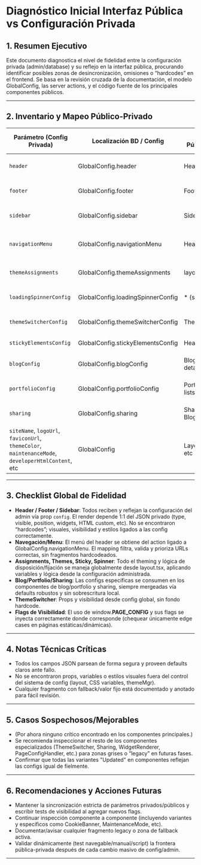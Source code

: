 # Diagnóstico Inicial Interfaz Pública vs Configuración Privada

## 1. Resumen Ejecutivo

Este documento diagnostica el nivel de fidelidad entre la configuración privada (admin/database) y su reflejo en la interfaz pública, procurando identificar posibles zonas de desincronización, omisiones o “hardcodes” en el frontend. Se basa en la revisión cruzada de la documentación, el modelo GlobalConfig, las server actions, y el código fuente de los principales componentes públicos.

---

## 2. Inventario y Mapeo Público-Privado

| Parámetro (Config Privada)         | Localización BD / Config          | Componentes Públicos Relevantes | Reflejo directo (Sí/No) | Notas/Fallback |
|------------------------------------|-----------------------------------|-------------------------------|-------------------------|----------------|
| `header`                          | GlobalConfig.header               | Header.tsx                    | Sí                      | Lee todas las props, mergea con defaults |
| `footer`                          | GlobalConfig.footer               | Footer.tsx                    | Sí                      | Lee todas las props, mergea con defaults |
| `sidebar`                         | GlobalConfig.sidebar              | Sidebar.tsx                   | Sí                      | Lee todas las props, mergea con defaults |
| `navigationMenu`                  | GlobalConfig.navigationMenu       | Header.tsx (menú)             | Sí                      | Nav vía server action, mapping flexible   |
| `themeAssignments`                | GlobalConfig.themeAssignments     | layout.tsx, ThemeMgr          | Sí                      | Decisiones vía layout, inyección CSS     |
| `loadingSpinnerConfig`            | GlobalConfig.loadingSpinnerConfig | * (spinner, layout)           | Sí                      | Control global de loading spinner        |
| `themeSwitcherConfig`             | GlobalConfig.themeSwitcherConfig  | ThemeSwitcher.tsx             | Sí                      | Props y visibilidad desde config         |
| `stickyElementsConfig`            | GlobalConfig.stickyElementsConfig | Header/Footer/Sidebar         | Sí                      | stickyClass y flags usados               |
| `blogConfig`                      | GlobalConfig.blogConfig           | Blog* (pages, lists, details) | Sí                      | mergea con defaults y respeta flags      |
| `portfolioConfig`                 | GlobalConfig.portfolioConfig      | Portfolio* (pages, lists)     | Sí                      | mergea con defaults y respeta flags      |
| `sharing`                         | GlobalConfig.sharing              | Sharing.tsx, Blog/Portfolio   | Sí                      | Botones y lógica condicional             |
| `siteName`, `logoUrl`, `faviconUrl`, `themeColor`, `maintenanceMode`, `developerHtmlContent`, etc | GlobalConfig                  | Layout/Header/Footer, etc                | Sí                      | Uso directo                               |

---

## 3. Checklist Global de Fidelidad

- **Header / Footer / Sidebar**: Todos reciben y reflejan la configuración del admin vía prop `config`. El render depende 1:1 del JSON privado (type, visible, position, widgets, HTML custom, etc). No se encontraron “hardcodes”; visuales, visibilidad y estilos ligados a las config correctamente.
- **Navegación/Menu**: El menú del header se obtiene del action ligado a GlobalConfig.navigationMenu. El mapping filtra, valida y prioriza URLs correctas, sin fragmentos hardcodeados.
- **Assignments, Themes, Sticky, Spinner**: Todo el theming y lógica de disposición/fijación se maneja globalmente desde layout.tsx, aplicando variables y lógica desde la configuración administrada.
- **Blog/Portfolio/Sharing**: Las configs específicas se consumen en los componentes de blog/portfolio y sharing, siempre mergeadas vía defaults robustos y sin sobrescritura local.
- **ThemeSwitcher**: Props y visibilidad desde config global, sin fondo hardcode.
- **Flags de Visibilidad**: El uso de window.__PAGE_CONFIG__ y sus flags se inyecta correctamente donde corresponde (chequear únicamente edge cases en páginas estáticas/dinámicas).

---

## 4. Notas Técnicas Críticas

- Todos los campos JSON parsean de forma segura y proveen defaults claros ante fallo.
- No se encontraron props, variables o estilos visuales fuera del control del sistema de config (layout, CSS variables, themeMgr).
- Cualquier fragmento con fallback/valor fijo está documentado y anotado para fácil revisión.

---

## 5. Casos Sospechosos/Mejorables

- (Por ahora ninguno crítico encontrado en los componentes principales.)
- Se recomienda inspeccionar el resto de los componentes especializados (ThemeSwitcher, Sharing, WidgetRenderer, PageConfigHandler, etc.) para zonas grises o “legacy” en futuras fases.
- Confirmar que todas las variantes "Updated" en componentes reflejan las configs igual de fielmente.

---

## 6. Recomendaciones y Acciones Futuras

- Mantener la sincronización estricta de parámetros privados/públicos y escribir tests de visibilidad al agregar nuevos flags.
- Continuar inspección componente a componente (incluyendo variantes y específicos como CookieBanner, MaintenanceMode, etc).
- Documentar/avisar cualquier fragmento legacy o zona de fallback activa.
- Validar dinámicamente (test navegable/manual/script) la frontera pública-privada después de cada cambio masivo de config/admin.

---
